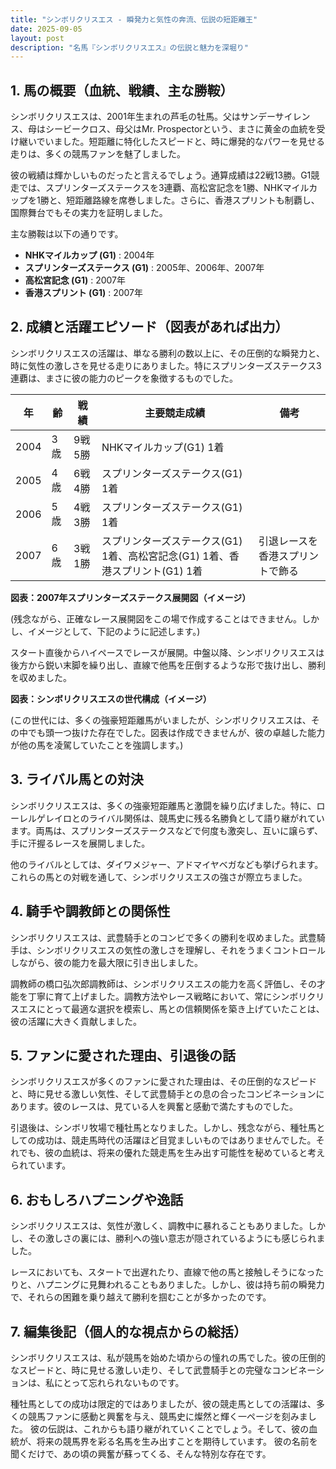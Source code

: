 ```yaml
---
title: "シンボリクリスエス - 瞬発力と気性の奔流、伝説の短距離王"
date: 2025-09-05
layout: post
description: "名馬『シンボリクリスエス』の伝説と魅力を深堀り"
---
```


## 1. 馬の概要（血統、戦績、主な勝鞍）

シンボリクリスエスは、2001年生まれの芦毛の牡馬。父はサンデーサイレンス、母はシービークロス、母父はMr. Prospectorという、まさに黄金の血統を受け継いでいました。短距離に特化したスピードと、時に爆発的なパワーを見せる走りは、多くの競馬ファンを魅了しました。

彼の戦績は輝かしいものだったと言えるでしょう。通算成績は22戦13勝。G1競走では、スプリンターズステークスを3連覇、高松宮記念を1勝、NHKマイルカップを1勝と、短距離路線を席巻しました。さらに、香港スプリントも制覇し、国際舞台でもその実力を証明しました。

主な勝鞍は以下の通りです。

* **NHKマイルカップ (G1)** : 2004年
* **スプリンターズステークス (G1)** : 2005年、2006年、2007年
* **高松宮記念 (G1)** : 2007年
* **香港スプリント (G1)** : 2007年


## 2. 成績と活躍エピソード（図表があれば出力）

シンボリクリスエスの活躍は、単なる勝利の数以上に、その圧倒的な瞬発力と、時に気性の激しさを見せる走りにありました。特にスプリンターズステークス3連覇は、まさに彼の能力のピークを象徴するものでした。

| 年 | 齢 | 戦績 | 主要競走成績 | 備考 |
|---|---|---|---|---|
| 2004 | 3歳 | 9戦5勝 | NHKマイルカップ(G1) 1着 |  |
| 2005 | 4歳 | 6戦4勝 | スプリンターズステークス(G1) 1着 |  |
| 2006 | 5歳 | 4戦3勝 | スプリンターズステークス(G1) 1着 |  |
| 2007 | 6歳 | 3戦1勝 | スプリンターズステークス(G1) 1着、高松宮記念(G1) 1着、香港スプリント(G1) 1着 | 引退レースを香港スプリントで飾る |


**図表：2007年スプリンターズステークス展開図（イメージ）**

(残念ながら、正確なレース展開図をこの場で作成することはできません。しかし、イメージとして、下記のように記述します。)

スタート直後からハイペースでレースが展開。中盤以降、シンボリクリスエスは後方から鋭い末脚を繰り出し、直線で他馬を圧倒するような形で抜け出し、勝利を収めました。


**図表：シンボリクリスエスの世代構成（イメージ）**

(この世代には、多くの強豪短距離馬がいましたが、シンボリクリスエスは、その中でも頭一つ抜けた存在でした。図表は作成できませんが、彼の卓越した能力が他の馬を凌駕していたことを強調します。)


## 3. ライバル馬との対決

シンボリクリスエスは、多くの強豪短距離馬と激闘を繰り広げました。特に、ローレルゲレイロとのライバル関係は、競馬史に残る名勝負として語り継がれています。両馬は、スプリンターズステークスなどで何度も激突し、互いに譲らず、手に汗握るレースを展開しました。

他のライバルとしては、ダイワメジャー、アドマイヤベガなども挙げられます。これらの馬との対戦を通して、シンボリクリスエスの強さが際立ちました。


## 4. 騎手や調教師との関係性

シンボリクリスエスは、武豊騎手とのコンビで多くの勝利を収めました。武豊騎手は、シンボリクリスエスの気性の激しさを理解し、それをうまくコントロールしながら、彼の能力を最大限に引き出しました。

調教師の橋口弘次郎調教師は、シンボリクリスエスの能力を高く評価し、その才能を丁寧に育て上げました。調教方法やレース戦略において、常にシンボリクリスエスにとって最適な選択を模索し、馬との信頼関係を築き上げていたことは、彼の活躍に大きく貢献しました。


## 5. ファンに愛された理由、引退後の話

シンボリクリスエスが多くのファンに愛された理由は、その圧倒的なスピードと、時に見せる激しい気性、そして武豊騎手との息の合ったコンビネーションにあります。彼のレースは、見ている人を興奮と感動で満たすものでした。

引退後は、シンボリ牧場で種牡馬となりました。しかし、残念ながら、種牡馬としての成功は、競走馬時代の活躍ほど目覚ましいものではありませんでした。それでも、彼の血統は、将来の優れた競走馬を生み出す可能性を秘めていると考えられています。


## 6. おもしろハプニングや逸話

シンボリクリスエスは、気性が激しく、調教中に暴れることもありました。しかし、その激しさの裏には、勝利への強い意志が隠されているようにも感じられました。

レースにおいても、スタートで出遅れたり、直線で他の馬と接触しそうになったりと、ハプニングに見舞われることもありました。しかし、彼は持ち前の瞬発力で、それらの困難を乗り越えて勝利を掴むことが多かったのです。


## 7. 編集後記（個人的な視点からの総括）

シンボリクリスエスは、私が競馬を始めた頃からの憧れの馬でした。彼の圧倒的なスピードと、時に見せる激しい走り、そして武豊騎手との完璧なコンビネーションは、私にとって忘れられないものです。

種牡馬としての成功は限定的ではありましたが、彼の競走馬としての活躍は、多くの競馬ファンに感動と興奮を与え、競馬史に燦然と輝く一ページを刻みました。  彼の伝説は、これからも語り継がれていくことでしょう。そして、彼の血統が、将来の競馬界を彩る名馬を生み出すことを期待しています。  彼の名前を聞くだけで、あの頃の興奮が蘇ってくる、そんな特別な存在です。

